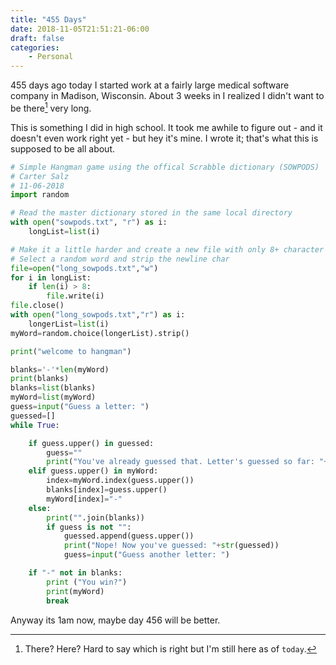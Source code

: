 ```yaml
---
title: "455 Days"
date: 2018-11-05T21:51:21-06:00
draft: false
categories:
    - Personal
---
```


455 days ago today I started work at a fairly large medical software company in Madison, Wisconsin. About 3 weeks in I realized I didn't want to be there[^1] very long.

This is something I did in high school. It took me awhile to figure out - and it doesn't even work right yet - but hey it's mine. I wrote it; that's what this is supposed to be all about. 
```python
# Simple Hangman game using the offical Scrabble dictionary (SOWPODS)
# Carter Salz 
# 11-06-2018
import random

# Read the master dictionary stored in the same local directory
with open("sowpods.txt", "r") as i:
    longList=list(i)

# Make it a little harder and create a new file with only 8+ character words
# Select a random word and strip the newline char
file=open("long_sowpods.txt","w")
for i in longList:
    if len(i) > 8:
        file.write(i)
file.close()
with open("long_sowpods.txt","r") as i:
    longerList=list(i)
myWord=random.choice(longerList).strip()

print("welcome to hangman")

blanks='-'*len(myWord)
print(blanks)
blanks=list(blanks)
myWord=list(myWord)
guess=input("Guess a letter: ")
guessed=[]
while True:

    if guess.upper() in guessed:
        guess=""
        print("You've already guessed that. Letter's guessed so far: "+str(guessed))
    elif guess.upper() in myWord:
        index=myWord.index(guess.upper())
        blanks[index]=guess.upper()
        myWord[index]="-"
    else:
        print("".join(blanks))
        if guess is not "":
            guessed.append(guess.upper())
            print("Nope! Now you've guessed: "+str(guessed))
            guess=input("Guess another letter: ")

    if "-" not in blanks:
        print ("You win?")
        print(myWord)
        break
```

Anyway its 1am now, maybe day 456 will be better.

[^1]: There? Here? Hard to say which is right but I'm still here as of `today`.